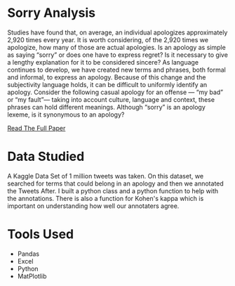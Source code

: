# Sorry Analysis
Studies have found that, on average, an individual apologizes approximately 2,920 times every year. It is worth considering, of the 2,920 times we apologize, how many of those are actual apologies. Is an apology as simple as saying “sorry” or does one have to express regret? Is it necessary to give a lengthy explanation for it to be considered sincere? As language continues to develop, we have created new terms and phrases, both formal and informal, to express an apology. Because of this change and the subjectivity language holds, it can be difficult to uniformly identify an apology. Consider the following casual apology for an offense — “my bad” or “my fault”— taking into account culture, language and context, these phrases can hold different meanings. Although “sorry” is an apology lexeme, is it synonymous to an apology?

[Read The Full Paper]()

# Data Studied
A Kaggle Data Set of 1 million tweets was taken. On this dataset, we searched for terms that could belong in an apology and then we annotated the Tweets After. I built a python 
class and a python function to help with the annotations. There is also a function for Kohen's kappa which is important on understanding how well our annotaters agree. 

# Tools Used 
* Pandas
* Excel
* Python
* MatPlotlib
